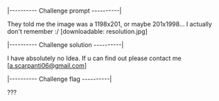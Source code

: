 |---------- Challenge prompt ----------|

They told me the image was a 1198x201, 
or maybe 201x1998... I actually don't remember :/
[downloadable: resolution.jpg]

|---------- Challenge solution ----------|

I have absolutely no Idea. If u can find out please contact me [a.scarpanti06@gmail.com]

|---------- Challenge flag ----------|

???